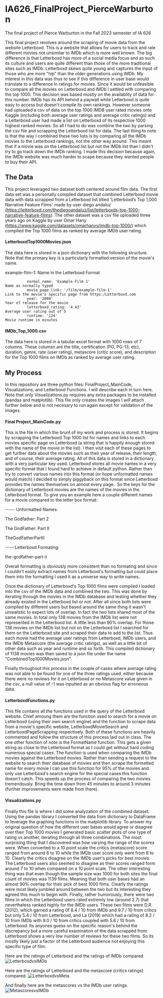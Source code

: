 # IA626_FinalProject_PierceWarburton
The final project of Pierce Warburton in the Fall 2023 semester of IA 626

This final project revolves around the scraping of movie data from the website Letterboxd. This is a website that allows for users to track and rate different movies not
unsimilar to IMDb which is more well known. The big difference is that Letterboxd has more of a social media focus and as such its culture and users are
quite different than those of the more traditional sites such as IMDb. Letterboxd skews quite young and captures the input of those who are more "hip" than 
the older generations using IMDb. My interest in this data was thus to see if this difference in user base would translate to a difference in ratings for movies. Since it
would be unfeasible to compare all the movies on Letterboxd and IMDb I settled with comparing the top 1000. This decision was based mostly on the availablity of data for 
this number. IMDb has its API behind a paywall while Letterboxd is quite easy to access but doesn't compile its own rankings. However someone had uploaded a csv of data on 
the top 1000 IMDB user rated movies onto Kaggle (including both average user ratings and average critic ratings) and a Letterboxd user had made a list on Letterboxd of its respective 1000 highest ranked movies. So all I had to do was combine the two by parsing the csv file and scrapping the Letterboxd list for data. The last thing to note is that the way I combined these two lists is by comparing all the IMDb movies to the Letterboxd rankings, not the other way around. This meant that if a movie was on the Letterboxd list but not the IMDb list than I didn't try to go track down the IMDb ranking. I made this decision because again, the IMDb website was much harder to scape because they wanted people to buy their API.

## The Data
This project leveraged two dataset both centered around film data. The first data set was a personally compiled dataset that combined Letterboxd movie data with data scrapped from a Letterboxd list titled 'Letterboxd’s Top 1,000 Narrative Feature Films' made by user diego andaluz (https://letterboxd.com/thediegoandaluz/list/letterboxds-top-1000-narrative-feature-films). The other dataset was a csv file uploaded three years ago on Kaggle by user Omar Hany (https://www.kaggle.com/datasets/omarhanyy/imdb-top-1000/) which compiled the Top 1000 films as ranked by average IMDb user rating. 

#### LetterboxdTop1000Movies.json
The data here is stored in a json dictionary with the following structure. Note that the primary key is a particularly formatted version of the movie's name. 


example-film-1:                                                              Name in the Letterboxd Format
```                                                         
          normal_name: 'Example Film 1'                                      Name as normally typed
          movie_page_link: '/film/example-film-1'                            Link to the movie's specific page from https:/Letterboxd.com
          year: '2000'                                                       Year of release for the movie
          letterboxd_rating: '4.43'                                          Average user rating out of 5
          runtime: '124'                                                     Movie runtime in minutes
```
#### IMDb_Top_1000.csv
The data here is stored in a tabular excel format with 1000 rows of 7 columns. These columsn are the title, certification (PG, PG-13, etc), duration, genre, rate (user rating), metascore (critic score), and description for the Top 1000 films on IMDb as ranked by average user rating. 

## My Process
In this repository are three python files: FinalProject_MainCode, Visualizations, and Letterboxd Functions. I will describe each in turn here. Note that only Visualizations.py requires any extra packages to be installed (pandas and matplotlib). This file only creates the images I will attach further below and is not necesary to run again except for validation of the images. 
#### Final Project_MainCode.py
This is the file in which the brunt of my work and process is stored. It begins by scrapping the Letterboxd Top 1000 list for names and links to each movies specific page on Letterboxd (a string that is happily enough stored with the name of the movie in the list). I then visit each of these pages to get further data about the movies such as their year of release, their length, and of course, their average rating. All of this data is stored in a dictionary with a very particular key used. Letterboxd stores all movie names in a very specific format that I found hard to achieve in default python. Rather than try to convert various names into this format (or hope unformatted names would match) I decided to simply piggyback on this format since Letterboxd provides the names themselves on almost every page.. So the keys for the dictionary of Letterboxd movies are the names of the movies in the Letterboxd format. To give you an example here a couple different names for a movie compared to the letter box format:


----- Unformatted Names:

The Godfather: Part 2

The GodFather: Part II

TheGodFatherPartII


-----Letterboxd Formating:

the-godfather-part-ii



Overall formatting is obviously more consistent than no formating and since I couldn't easily extract names from Letterboxd's formatting but could place them into the formatting I used it as a universe way to write names. 

Once the dictionary of Letterboxd's Top 1000 films were compiled I loaded into the csv of the IMDb data and combined the two. This was done by iterating through the movies in the IMDb database and testing whether they already existed in the Letterboxd list or not. After all since both lists were compiled by different users but based around the same thing it wasn't unrealistic to expect lots of overlap. In fact the two lists shared most of the same movies. In total only 138 movies from the IMDb list were not represented in the Letterboxd list. A little less than 90% overlap. For those 138 movies on the IMDb list but not on the Letterboxd list I searched for them on the Letterboxd site and scraped their data to add to the list. Thus each movie had the average user ratings from Letterboxd, IMDb users, and the IMDb Metascore (the average critic ratings), as well as a little bit of other data such as year and runtime and so forth. This compiled dictionary of 1138 movies was then saved to a json file under the name "CombinedTop1000Movies.json".

Finally throughout this process in the couple of cases where average rating was not able to be found for one of the three ratings used, either because there were no reviews for it on Letterboxd or no Metascore value given in the csv, a null value of -1 was inputted as an obvious flag for erroneous data.

#### LetterboxdFunctions.py
This file contains all the functions used in the query of the Letterboxd website. Chief amoung them are the function used to search for a movie on Letterboxd (using their own search engine) and the function to scrape data from a movie's specific website, LetterboxdMovieSearch and LetterboxdPageScrapping respectively. Both of these functions are heavily commented and follow the structure of this process laid out in class. The one other function of note is the FormatName function. This gets a given string as close to the Letterboxd format as I could get without hard coding numerous special cases. The function is used when comparing the IMDb movies against the Letterboxd movies. Rather than sending a request to the website to search their database of movies and then scrape the formatted name for every movie I can use this function for 95% of the movies and only use Letterboxd's search engine for the special cases this function doesn't catch. This speeds up the process of comparing the two movies tremendously. Bring the time down from 45 minutes to around 3 minutes (further improvements were made from there).

#### Visualizations.py
Finally this file is where I did some analyzation of the combined dataset. Using the pandas library I converted the data from dictionary to DataFrame to leverage the graphing functions in the matplotlib library. To answer my original question of how the different user bases would agree or disagree over their Top 1000 movies I generated basic scatter plots of one type of rating vs another, iterating through all three combinations. The most surprising thing that I discovered was how varying the range of the scores were. When converted to a 10 point scale the critics (metascore) score ranged from around 6 to 10 while the IMDb user score only went from 8 to 10. Clearly the critics disagree on the IMDb user's picks for best movies. The Letterboxd users also seemed to disagree as their scores ranged form around 7 to 10 when compared on a 10 point scale. The other interesting thing was that even though the sample size was 1000 for both sites the final count of movies was 1139 films. Meaning that both user bases had an almost 90% overlap for their pick of best 1000 films. Clearly the ratings were most likely jumbled around between the two but its interesting they agreed this much to begin with. Finally, rather humorously, there were two films in which the Letterboxd users rated extremly low (around 2.7) that nevertheless ranked highly for the IMDb users. These two films were D.R. (2012), which garned a rating 0f 8.4 / 10 from IMDb and 9.7 / 10 from critics but only 5.4 / 10 from Letterboxd, and La (2019) which had a rating of 8.2 / 10 from IMDb with 9.0 / 10 from critics coupled with 5.6 / 10 from Letterboxd. Its anyones guess on the specific reason's behind the discrepancy but a more careful examination of the data scrapped from Letterboxd shows a very low number of reviews for these two films. So its mostly likely just a factor of the Letterboxd audience not enjoying this specific type of film. 


Here are the ratings of Letterboxd and the ratings of IMDb compared
![LetterboxdvsIMDb](LetterboxdvsIMDb.png)


Here are the ratings of Letterboxd and the metascore (critics ratings) compared.
![LetterboxdvsMeta](LetterboxdvsMetascore.png)

And finally here are the metascores vs the IMDb user ratings. 
![MetascoresvsIMDb](MetascorevsIMDb.png)





